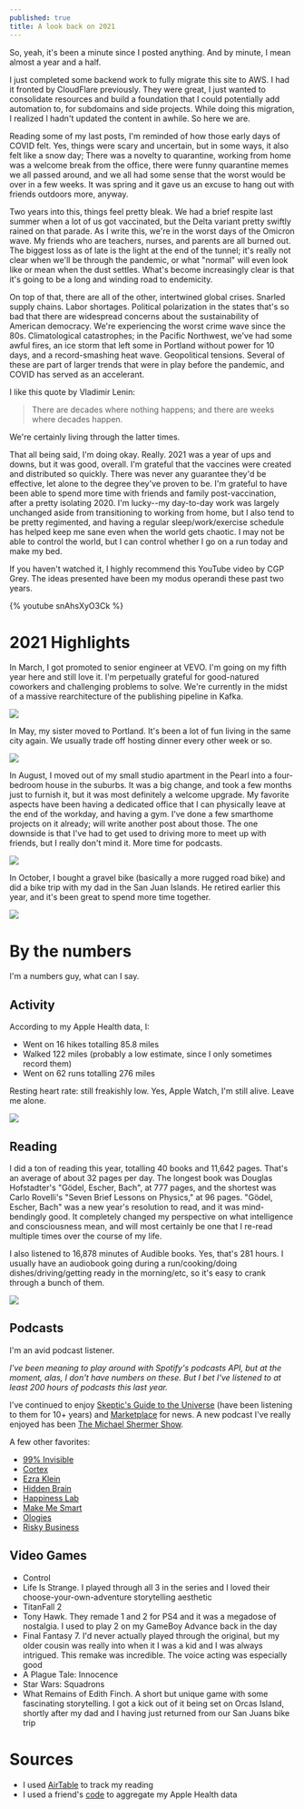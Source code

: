 ```yaml
---
published: true
title: A look back on 2021
---
```

So, yeah, it's been a minute since I posted anything. And by minute, I mean almost a year and a half.

I just completed some backend work to fully migrate this site to AWS. I had it fronted by CloudFlare previously. They were great, I just wanted to consolidate resources and build a foundation that I could potentially add automation to, for subdomains and side projects. While doing this migration, I realized I hadn't updated the content in awhile. So here we are.

Reading some of my last posts, I'm reminded of how those early days of COVID felt. Yes, things were scary and uncertain, but in some ways, it also felt like a snow day; There was a novelty to quarantine, working from home was a welcome break from the office, there were funny quarantine memes we all passed around, and we all had some sense that the worst would be over in a few weeks. It was spring and it gave us an excuse to hang out with friends outdoors more, anyway. 

Two years into this, things feel pretty bleak. We had a brief respite last summer when a lot of us got vaccinated, but the Delta variant pretty swiftly rained on that parade. As I write this, we're in the worst days of the Omicron wave. My friends who are teachers, nurses, and parents are all burned out. The biggest loss as of late is the light at the end of the tunnel; it's really not clear when we'll be through the pandemic, or what "normal" will even look like or mean when the dust settles. What's become increasingly clear is that it's going to be a long and winding road to endemicity.

On top of that, there are all of the other, intertwined global crises. Snarled supply chains. Labor shortages. Political polarization in the states that's so bad that there are widespread concerns about the sustainability of American democracy. We're experiencing the worst crime wave since the 80s. Climatological catastrophes; in the Pacific Northwest, we've had some awful fires, an ice storm that left some in Portland without power for 10 days, and a record-smashing heat wave. Geopolitical tensions. Several of these are part of larger trends that were in play before the pandemic, and COVID has served as an accelerant.

I like this quote by Vladimir Lenin:

> There are decades where nothing happens; and there are weeks where decades happen.

We're certainly living through the latter times.

That all being said, I'm doing okay. Really. 2021 was a year of ups and downs, but it was good, overall. I'm grateful that the vaccines were created and distributed so quickly. There was never any guarantee they'd be effective, let alone to the degree they've proven to be. I'm grateful to have been able to spend more time with friends and family post-vaccination, after a pretty isolating 2020. I'm lucky--my day-to-day work was largely unchanged aside from transitioning to working from home, but I also tend to be pretty regimented, and having a regular sleep/work/exercise schedule has helped keep me sane even when the world gets chaotic. I may not be able to control the world, but I can control whether I go on a run today and make my bed.

If you haven't watched it, I highly recommend this YouTube video by CGP Grey. The ideas presented have been my modus operandi these past two years.

{% youtube snAhsXyO3Ck %}

# 2021 Highlights

In March, I got promoted to senior engineer at VEVO. I'm going on my fifth year here and still love it. I'm perpetually grateful for good-natured coworkers and challenging problems to solve. We're currently in the midst of a massive rearchitecture of the publishing pipeline in Kafka. 

![]({{site.cdn_path}}/2022/01/18/coworkers.jpeg)

In May, my sister moved to Portland. It's been a lot of fun living in the same city again. We usually trade off hosting dinner every other week or so.

![]({{site.cdn_path}}/2022/01/18/david_and_lisa.jpeg)

In August, I moved out of my small studio apartment in the Pearl into a four-bedroom house in the suburbs. It was a big change, and took a few months just to furnish it, but it was most definitely a welcome upgrade. My favorite aspects have been having a dedicated office that I can physically leave at the end of the workday, and having a gym. I've done a few smarthome projects on it already; will write another post about those. The one downside is that I've had to get used to driving more to meet up with friends, but I really don't mind it. More time for podcasts.

![]({{site.cdn_path}}/2022/01/18/house.jpeg)

In October, I bought a gravel bike (basically a more rugged road bike) and did a bike trip with my dad in the San Juan Islands. He retired earlier this year, and it's been great to spend more time together.

![]({{site.cdn_path}}/2022/01/18/san_juans.jpeg)

# By the numbers

I'm a numbers guy, what can I say. 

## Activity

According to my Apple Health data, I:
* Went on 16 hikes totalling 85.8 miles
* Walked 122 miles (probably a low estimate, since I only sometimes record them)
* Went on 62 runs totalling 276 miles

Resting heart rate: still freakishly low. Yes, Apple Watch, I'm still alive. Leave me alone.

![]({{site.cdn_path}}/2022/01/18/heart_rate.jpeg)


## Reading

I did a ton of reading this year, totalling 40 books and 11,642 pages. That's an average of about 32 pages per day. The longest book was Douglas Hofstadter's "Gödel, Escher, Bach", at 777 pages, and the shortest was Carlo Rovelli's "Seven Brief Lessons on Physics," at 96 pages. "Gödel, Escher, Bach" was a new year's resolution to read, and it was mind-bendingly good. It completely changed my perspective on what intelligence and consciousness mean, and will most certainly be one that I re-read multiple times over the course of my life.

I also listened to 16,878 minutes of Audible books. Yes, that's 281 hours. I usually have an audiobook going during a run/cooking/doing dishes/driving/getting ready in the morning/etc, so it's easy to crank through a bunch of them.

![]({{site.cdn_path}}/2022/01/18/audible_stats.png)

## Podcasts

I'm an avid podcast listener. 

_I've been meaning to play around with Spotify's podcasts API, but at the moment, alas, I don't have numbers on these. But I bet I've listened to at least 200 hours of podcasts this last year._

I've continued to enjoy [Skeptic's Guide to the Universe](https://www.theskepticsguide.org/) (have been listening to them for 10+ years) and [Marketplace](https://www.marketplace.org/shows/) for news. A new podcast I've really enjoyed has been [The Michael Shermer Show](https://podcasts.apple.com/us/podcast/the-michael-shermer-show/id1352860989).

A few other favorites:
* [99% Invisible](https://open.spotify.com/show/2VRS1IJCTn2Nlkg33ZVfkM?si=7a5oAuJNT1WFWtdw8rZ4aQ)
* [Cortex](https://open.spotify.com/show/4Lw4qmTGLzoTnM0Vris3fO?si=gjVOa5GoS8ed3tkwkkxq7Q)
* [Ezra Klein](https://open.spotify.com/show/3oB5noYIwEB2dMAREj2F7S?si=pFKuDzD8TIWX02zqnyBcGA)
* [Hidden Brain](https://open.spotify.com/show/20Gf4IAauFrfj7RBkjcWxh?si=rDMltG16S6Wo0Z59xCs32Q)
* [Happiness Lab](https://open.spotify.com/show/3i5TCKhc6GY42pOWkpWveG?si=E-ihgfChSxWG0MzXRzeg1Q)
* [Make Me Smart](https://open.spotify.com/show/3RTcsR3uetv3fKp1MJ1G2y?si=fKZ_5zocQG2uJ0QWlbXkTA)
* [Ologies](https://open.spotify.com/show/5nvRkVMH58SelKZYZFZx1S?si=rQOe12eBQEqzVdlXc52INA)
* [Risky Business](https://open.spotify.com/show/2jzD9zn7R2d6erZz2ULLeQ?si=P1K8x4qSSMWPYbw4mMA6qg)

## Video Games

* Control
* Life Is Strange. I played through all 3 in the series and I loved their choose-your-own-adventure storytelling aesthetic
* TitanFall 2
* Tony Hawk. They remade 1 and 2 for PS4 and it was a megadose of nostalgia. I used to play 2 on my GameBoy Advance back in the day
* Final Fantasy 7. I'd never actually played through the original, but my older cousin was really into when it I was a kid and I was always intrigued. This remake was incredible. The voice acting was especially good
* A Plague Tale: Innocence
* Star Wars: Squadrons
* What Remains of Edith Finch. A short but unique game with some fascinating storytelling. I got a kick out of it being set on Orcas Island, shortly after my dad and I having just returned from our San Juans bike trip

# Sources

* I used [AirTable](https://airtable.com/) to track my reading
* I used a friend's [code](https://github.com/davidmerrick/apple-health-summary?organization=davidmerrick&organization=davidmerrick) to aggregate my Apple Health data
